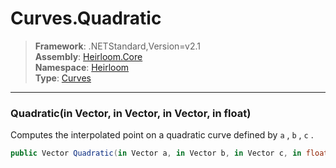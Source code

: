 # Curves.Quadratic

> **Framework**: .NETStandard,Version=v2.1  
> **Assembly**: [Heirloom.Core][0]  
> **Namespace**: [Heirloom][0]  
> **Type**: [Curves][1]

--------------------------------------------------------------------------------

### Quadratic(in Vector, in Vector, in Vector, in float)

Computes the interpolated point on a quadratic curve defined by `a` , `b` , `c` .

```cs
public Vector Quadratic(in Vector a, in Vector b, in Vector c, in float t)
```

[0]: ../Heirloom.Core.md
[1]: Heirloom.Curves.md
